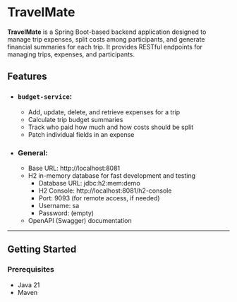 # TravelMate

**TravelMate** is a Spring Boot-based backend application designed to manage trip expenses, split costs among participants, and generate financial summaries for each trip. It provides RESTful endpoints for managing trips, expenses, and participants.

## Features
- ### `budget-service`:
  - Add, update, delete, and retrieve expenses for a trip
  - Calculate trip budget summaries
  - Track who paid how much and how costs should be split
  - Patch individual fields in an expense
- ### General:
  - Base URL: http://localhost:8081
  - H2 in-memory database for fast development and testing
    - Database URL: jdbc:h2:mem:demo
    - H2 Console: http://localhost:8081/h2-console
    - Port: 9093 (for remote access, if needed)
    - Username: sa
    - Password: (empty)
  - OpenAPI (Swagger) documentation

---

## Getting Started

### Prerequisites

- Java 21
- Maven
